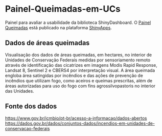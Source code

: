 # Painel-Queimadas-em-UCs
Painel para avaliar a usabilidade da biblioteca ShinyDashboard.
O [Painel Queimadas](https://bs1v8e-daniel-dambroski0c0defreitas.shinyapps.io/EstudoDataQua/) está publicado na plataforma [ShinyApps](https://www.shinyapps.io/). 
## Dados de áreas queimadas
Visualisação dos dados de áreas queimadas, em hectares, no interior de Unidades de Conservação Federais medidas por sensoriamento remoto através de identificação das cicatrizes em imagens Modis Rapid Response, Landsat 8, Sentinel 2 e CBERS4 por interpretação visual. A área queimada engloba área satingidas por incêndios e das ações de prevenção de incêndios que utilizam fogo, como aceiros e queimas prescritas, além de áreas autorizadas para uso do fogo com fins agrossilvopastoris no interior das Unidades.
## Fonte dos dados
https://www.gov.br/icmbio/pt-br/acesso-a-informacao/dados-abertos
https://dados.gov.br/dados/conjuntos-dados/incendios-em-unidades-de-conservacao-federais
